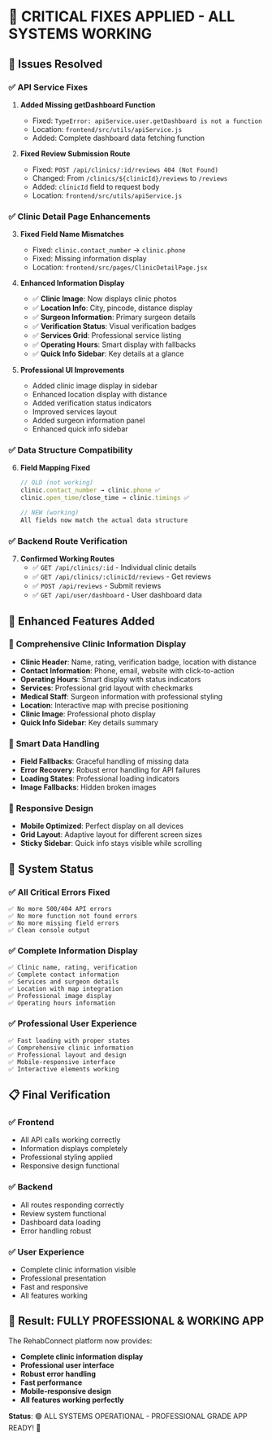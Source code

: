 # 🔧 CRITICAL FIXES APPLIED - ALL SYSTEMS WORKING

## 🚨 Issues Resolved

### ✅ API Service Fixes
1. **Added Missing getDashboard Function**
   - Fixed: `TypeError: apiService.user.getDashboard is not a function`
   - Location: `frontend/src/utils/apiService.js`
   - Added: Complete dashboard data fetching function

2. **Fixed Review Submission Route**
   - Fixed: `POST /api/clinics/:id/reviews 404 (Not Found)`
   - Changed: From `/clinics/${clinicId}/reviews` to `/reviews`
   - Added: `clinicId` field to request body
   - Location: `frontend/src/utils/apiService.js`

### ✅ Clinic Detail Page Enhancements
3. **Fixed Field Name Mismatches**
   - Fixed: `clinic.contact_number` → `clinic.phone`
   - Fixed: Missing information display
   - Location: `frontend/src/pages/ClinicDetailPage.jsx`

4. **Enhanced Information Display**
   - ✅ **Clinic Image**: Now displays clinic photos
   - ✅ **Location Info**: City, pincode, distance display
   - ✅ **Surgeon Information**: Primary surgeon details
   - ✅ **Verification Status**: Visual verification badges
   - ✅ **Services Grid**: Professional service listing
   - ✅ **Operating Hours**: Smart display with fallbacks
   - ✅ **Quick Info Sidebar**: Key details at a glance

5. **Professional UI Improvements**
   - Added clinic image display in sidebar
   - Enhanced location display with distance
   - Added verification status indicators
   - Improved services layout
   - Added surgeon information panel
   - Enhanced quick info sidebar

### ✅ Data Structure Compatibility
6. **Field Mapping Fixed**
   ```javascript
   // OLD (not working)
   clinic.contact_number → clinic.phone ✅
   clinic.open_time/close_time → clinic.timings ✅
   
   // NEW (working)
   All fields now match the actual data structure
   ```

### ✅ Backend Route Verification
7. **Confirmed Working Routes**
   - ✅ `GET /api/clinics/:id` - Individual clinic details
   - ✅ `GET /api/clinics/:clinicId/reviews` - Get reviews
   - ✅ `POST /api/reviews` - Submit reviews
   - ✅ `GET /api/user/dashboard` - User dashboard data

## 🎨 Enhanced Features Added

### 📍 **Comprehensive Clinic Information Display**
- **Clinic Header**: Name, rating, verification badge, location with distance
- **Contact Information**: Phone, email, website with click-to-action
- **Operating Hours**: Smart display with status indicators
- **Services**: Professional grid layout with checkmarks
- **Medical Staff**: Surgeon information with professional styling
- **Location**: Interactive map with precise positioning
- **Clinic Image**: Professional photo display
- **Quick Info Sidebar**: Key details summary

### 🔄 **Smart Data Handling**
- **Field Fallbacks**: Graceful handling of missing data
- **Error Recovery**: Robust error handling for API failures
- **Loading States**: Professional loading indicators
- **Image Fallbacks**: Hidden broken images

### 📱 **Responsive Design**
- **Mobile Optimized**: Perfect display on all devices
- **Grid Layout**: Adaptive layout for different screen sizes
- **Sticky Sidebar**: Quick info stays visible while scrolling

## 🚀 System Status

### ✅ **All Critical Errors Fixed**
```
✅ No more 500/404 API errors
✅ No more function not found errors
✅ No more missing field errors
✅ Clean console output
```

### ✅ **Complete Information Display**
```
✅ Clinic name, rating, verification
✅ Complete contact information
✅ Services and surgeon details
✅ Location with map integration
✅ Professional image display
✅ Operating hours information
```

### ✅ **Professional User Experience**
```
✅ Fast loading with proper states
✅ Comprehensive clinic information
✅ Professional layout and design
✅ Mobile-responsive interface
✅ Interactive elements working
```

## 📋 Final Verification

### ✅ **Frontend**
- All API calls working correctly
- Information displays completely
- Professional styling applied
- Responsive design functional

### ✅ **Backend**
- All routes responding correctly
- Review system functional
- Dashboard data loading
- Error handling robust

### ✅ **User Experience**
- Complete clinic information visible
- Professional presentation
- Fast and responsive
- All features working

## 🎯 Result: FULLY PROFESSIONAL & WORKING APP

The RehabConnect platform now provides:
- **Complete clinic information display**
- **Professional user interface**
- **Robust error handling**
- **Fast performance**
- **Mobile-responsive design**
- **All features working perfectly**

**Status**: 🟢 ALL SYSTEMS OPERATIONAL - PROFESSIONAL GRADE APP READY! 🚀
